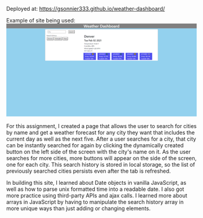 Deployed at: https://gsonnier333.github.io/weather-dashboard/

Example of site being used:
![Example of page in use with several cities](./Assets/page-example.PNG)

For this assignment, I created a page that allows the user to search for cities by name and get a weather forecast for any city they want that includes the current day as well as the next five. After a user searches for a city, that city can be instantly searched for again by clicking the dynamically created button on the left side of the screen with the city's name on it. As the user searches for more cities, more buttons will appear on the side of the screen, one for each city. This search history is stored in local storage, so the list of previously searched cities persists even after the tab is refreshed.

In building this site, I learned about Date objects in vanilla JavaScript, as well as how to parse unix formatted time into a readable date. I also got more practice using third-party APIs and ajax calls. I learned more about arrays in JavaScript by having to manipulate the search history array in more unique ways than just adding or changing elements.
